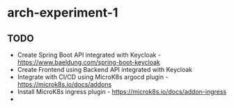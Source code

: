 # arch-experiment-1

## TODO
* Create Spring Boot API integrated with Keycloak -  https://www.baeldung.com/spring-boot-keycloak
* Create Frontend using Backend API integrated with Keycloak
* Integrate with CI/CD using MicroK8s argocd plugin - https://microk8s.io/docs/addons
* Install MicroK8s ingress plugin - https://microk8s.io/docs/addon-ingress
* 